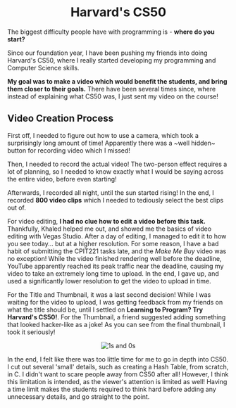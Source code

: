 <center><h1>Harvard's CS50</h1></center>

The biggest difficulty people have with programming is - **where do you start?**

Since our foundation year, I have been pushing my friends into doing Harvard's CS50, where I really started developing my programming and Computer Science skills.

**My goal was to make a video which would benefit the students, and bring them closer to their goals.** There have been several times since, where instead of explaining what CS50 was, I just sent my video on the course!

## Video Creation Process

First off, I needed to figure out how to use a camera, which took a surprisingly long amount of time! Apparently there was a ~well hidden~ button for recording video which I missed!

Then, I needed to record the actual video! The two-person effect requires a lot of planning, so I needed to know exactly what I would be saying across the entire video, before even starting!

Afterwards, I recorded all night, until the sun started rising! In the end, I recorded **800 video clips** which I needed to tediously select the best clips out of.

For video editing, **I had no clue how to edit a video before this task.** Thankfully, Khaled helped me out, and showed me the basics of video editing with Vegas Studio. After a day of editing, I managed to edit it to how you see today... but at a higher resolution. For some reason, I have a bad habit of submitting the CPIT221 tasks late, and the *Make Me Buy* video was no exception! While the video finished rendering well before the deadline, YouTube apparently reached its peak traffic near the deadline, causing my video to take an extremely long time to upload. In the end, I gave up, and used a significantly lower resolution to get the video to upload in time.

For the Title and Thumbnail, it was a last second decision! While I was waiting for the video to upload, I was getting feedback from my friends on what the title should be, until I settled on **Learning to Program? Try Harvard's CS50!**. For the Thumbnail, a friend suggested adding something that looked hacker-like as a joke! As you can see from the final thumbnail, I took it seriously!

<center>

![1s and 0s](https://media.istockphoto.com/photos/design-elements-screen-full-of-randomized-binary-1s-and-0s-picture-id1022784518?k=6&m=1022784518&s=170667a&w=0&h=KGvslNkDZZrx8Upv8cyhb8HKAWW_8ZVzLeuytdmJSpQ=)

</center>

In the end, I felt like there was too little time for me to go in depth into CS50. I cut out several 'small' details, such as creating a Hash Table, from scratch, in C. I didn't want to scare people away from CS50 after all! However, I think this limitation is intended, as the viewer's attention is limited as well! Having a time limit makes the students required to think hard before adding any unnecessary details, and go straight to the point.

